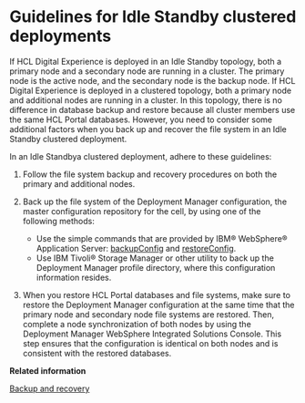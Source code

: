 # Guidelines for Idle Standby clustered deployments

If HCL Digital Experience is deployed in an Idle Standby topology, both a primary node and a secondary node are running in a cluster. The primary node is the active node, and the secondary node is the backup node. If HCL Digital Experience is deployed in a clustered topology, both a primary node and additional nodes are running in a cluster. In this topology, there is no difference in database backup and restore because all cluster members use the same HCL Portal databases. However, you need to consider some additional factors when you back up and recover the file system in an Idle Standby clustered deployment.

In an Idle Standbya clustered deployment, adhere to these guidelines:

1.  Follow the file system backup and recovery procedures on both the primary and additional nodes.

2.  Back up the file system of the Deployment Manager configuration, the master configuration repository for the cell, by using one of the following methods:

    -   Use the simple commands that are provided by IBM® WebSphere® Application Server: [backupConfig](http://pic.dhe.ibm.com/infocenter/wasinfo/v8r5/index.jsp?topic=%2Fcom.ibm.websphere.nd.multiplatform.doc%2Fae%2Frxml_backupconfig.html) and [restoreConfig](http://pic.dhe.ibm.com/infocenter/wasinfo/v8r5/index.jsp?topic=%2Fcom.ibm.websphere.nd.multiplatform.doc%2Fae%2Frxml_restoreconfig.html).
    -   Use IBM Tivoli® Storage Manager or other utility to back up the Deployment Manager profile directory, where this configuration information resides.
3.  When you restore HCL Portal databases and file systems, make sure to restore the Deployment Manager configuration at the same time that the primary node and secondary node file systems are restored. Then, complete a node synchronization of both nodes by using the Deployment Manager WebSphere Integrated Solutions Console. This step ensures that the configuration is identical on both nodes and is consistent with the restored databases.



**Related information**  


[Backup and recovery](../plan/mig_plan_backup_and_recovery.md)

